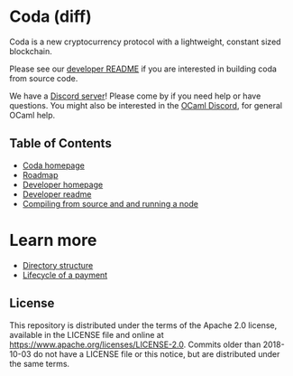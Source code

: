 # Coda (diff)

Coda is a new cryptocurrency protocol with a lightweight, constant sized blockchain.

Please see our [developer README](README-dev.md) if you are interested in building coda from source code.

We have a [Discord server]( https://discord.gg/ShKhA7J)! Please come by if you
need help or have questions. You might also be interested in the [OCaml
Discord](https://discordapp.com/invite/cCYQbqN), for general OCaml help.

## Table of Contents

* [Coda homepage](https://codaprotocol.com/)
* [Roadmap](https://github.com/orgs/CodaProtocol/projects/1)
* [Developer homepage](https://codaprotocol.com/code.html)
* [Developer readme](README-dev.md)
* [Compiling from source and and running a node](docs/demo.md)

# Learn more
*  [Directory structure](DIRECTORY_STRUCTURE.md)
*  [Lifecycle of a payment](docs/lifecycle_of_a_payment_lite.md)

## License

This repository is distributed under the terms of the Apache 2.0 license,
available in the LICENSE file and online at
https://www.apache.org/licenses/LICENSE-2.0. Commits older than 2018-10-03 do
not have a LICENSE file or this notice, but are distributed under the same terms.
